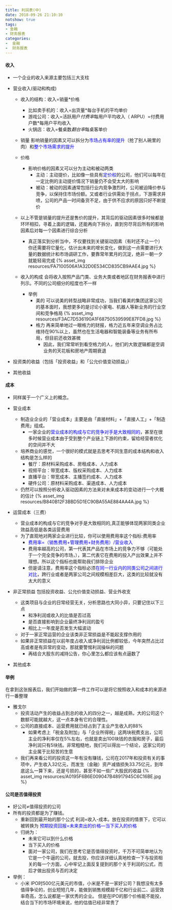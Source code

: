 ```yaml
---
title: 利润表(中)
date: 2018-09-26 21:10:10
notshow: true
tags: 
- 金融
- 财务报表
categories: 
-  金融
-  财务报表
---
```


#### 收入
- 一个企业的收入来源主要包括三大支柱
- 营业收入(驱动和构成)
  - 收入的结构：收入=销量*价格
    - 比如卖手机的：收入=出货量*每台手机的平均单价
    - 游戏公司：收入=活跃用户*付费率*每用户平均收入（ ARPU）=付费用户数*每用户平均收入
    - 火锅店：收入=餐桌数*翻台率*每桌客单价
  - 销量
    影响销量的因素又可以拆分为<font color='blue'>市场占有率的提升</font>（抢了别人碗里的肉）和<font color='blue'>整个市场需求的提升</font>
  - 价格
    - 影响价格的因素又可以分为主动和被动两类
      - 主动：主动提价，比如像一些具有<font color='blue'>定价权</font>的公司，他们可以每年在一定比例的主动提价情况下销量仍不会受太大的影响
      - 被动：被动的因素通常包括行业内竞争激烈时，公司被迫降价参与竞争，以保持住市场份额。又或者行业供需处于拐点，下游需求井喷，公司的产品一时间备货不足，由于供不应求的原因只好不断提价
  - 以上不管是销量的提升还是售价的提升，其背后的驱动因素很多时候都是环环相扣，寻着上面的逻辑，还能再向下拆分，直到穷尽背后所有的影响因素后对每一个因素进行综合分析
    - 真正落实到分析当中，不仅要找到关键驱动因素（有时还不止一个）你还需要将它量化，估计出未来的增长变化，做到这一点需要进行大量的数据统计和市场调研工作，要靠常年累月的沉淀，绝非一朝一夕就能轻易完成
  {% asset_img resources/FA7100506A1A32D0E534CD835CB9AAE4.jpg %}  

  - 收入的构成
  会将收入按照产品门类、业务大类或者地区在财务报表中进行列示。不同的公司细分的程度也不一样
    - 举例
      - 美的
        可以说美的转型战略非常成功，当我们看美的集团这家公司的基本面时，我想更多的是讨论小家电、机器人等新业务的行业空间和竞争格局
        {% asset_img resources/F3AC7D536190A1F68750539599E87FD8.jpg %}
      - 格力
        再来简单地过一眼格力的财报，格力近五年来空调业务占比维持在90%以上，虽然也在生活电器和智能装备等业务有所布局，但目前还收效甚微
        - 因此，我们常常听到看空格力的人，他们的大致逻辑都是空调业务的天花板和房地产周期衰退

- 投资类的收益（包括「投资收益」和「公允价值变动损益」）
- 其他收益

#### 成本
- 同样属于一个广义上的概念。
- 营业成本
  - 制造业企业的「营业成本」主要是由「直接材料」+「直接人工」+「制造费用」组成。
    - 一家企业的<font color='blue'>营业成本的构成与它的竞争对手是大致相同的</font>，甚至在很多时候营业成本由于受到整个产业链上下游的约束，留给经营者优化的空间并不大
  - 培养商业的感觉，一个很好的模式就是去思考不同生意的成本结构和收入结构是怎么样的
    - 餐厅：原材料采购成本、房租成本、人力成本
    - 视频平台：带宽成本、版权采购成本、人力成本
    - 直播平台：带宽成本、主播签约成本、人力成本
    - 硬件公司：原材料采购成本、渠道成本、人力成本
  - 仍然可以按照分析收入驱动因素的方法来对未来成本的变动进行一个大概的估计
    {% asset_img resources/B840B12F3BBD5D1EC90BA55AE884AA4A.jpg %}

- 运营成本（三费）
  - 营业成本的构成与它的竞争对手是大致相同的,真正能够体现两家同类企业效益高低是各类运营费用
  - 为了直观地对两家企业进行比较，你可以使用费用率这个指标:费用率
    - <font color='blue'>费用率=（销售费用+管理费用+财务费用）/营业收入</font>
    - 费用率越高的公司，第一代表其产品在市场上的竞争力不够（可能处于一个完全竞争的市场，），第二代表它在费用的投入产出效果上并不理想。所以这个指标也能帮助我们排除企业
    - 但是请注意，费用率这个指标必须<font color='blue'>在同一行业内的同类公司之间进行对比</font>，跨行业或者是两家公司之间规模相差巨大，这类的比较就没有太大的意义
- 非正常损益
  包括投资收益、公允价值变动损益、营业外收支
  - 这类项目与企业的日常经营无关，分析思路也大同小异，只要记住以下三点
    - 和净利润或收入的比值是否过高
    - 是否直接影响到企业最终净利润的盈亏
    - 相比上一年度是否发生大幅波动
  - 对于一家正常运营的企业该类非正常损益是不能起支撑作用的
  - 如果非正常损益在以前年度占收入或净利润比例都较低，今年突然占比过高或者是有异常的变动，那就要警惕利润操纵的问题
    - 再结合大股东的减持公告，你心里怎么都应该有点逼数了
- 其他成本

#### 举例
在拿到这张报表后，我们开始做的第一件工作可以是将它按照收入和成本的来源进行一番整理
- 雅戈尔
  - 投资活动产生的收益占到总的收入的四分之一，越是成熟，大的公司这个数额可能就越大，这一点本身有它的合理性。
  - 公司的直接成本、运营费用就已经占到了主业产生收入的88%
    - 如果考虑上「税金及附加」与「企业所得税」这两块税费支出，公司主业的净利率仅在5%左右，也就是卖出100块钱的衣服和房子，最后净利润只有5块钱。非常粗糙地，我们可以得出一个结论，这家公司的主业属于比较苦的生意
  - 我们再来看公司的投资这一年有没有赚钱，公司在2017年和投资有关的事项中，产生收入32亿元，而发生（金融）资产减值损失33.75亿元，到年底这么一算下来，还是亏损的，甚至不如一些广大股民的收益
  {% asset_img resources/A0195F6B6E009047B48917945C6C16BE.jpg %}

#### 公司是否值得投资
- 好公司≠值得投资的公司
- 所有的投资都是为了赚钱。
  - 重新回到最开始的那个公式 利润=收入-成本。放在投资的情景下，它可以被转换为   <font color='blue'>预期投资回报=未来卖出的价格—当下买入的价格</font>
  - 归纳为：
    - 未来它可以到什么价格
    - 当下买入的价格
    - 面对一家公司，我们在思考它是否值得投资时，千万不可简单地认为它是一个牛逼的公司，就去投，你应该详细认真地检查一下与投资相关的每一个方面，心中牢记上面反复提到的那个关于利润的公式，而后才做出投资与否的决定
- 举例：
  - 小米
    IPO时500亿元美元的市值，小米是不是一家好公司？我想没有太多值得争论的，创业短短几年，能做到销售规模超千亿和行业前二、运营效率奇高，怎么说都是一家优秀的企业。
但是在IPO的那个价格能不能投，结合当下的市场环境来说，他的估值已经非常贵了